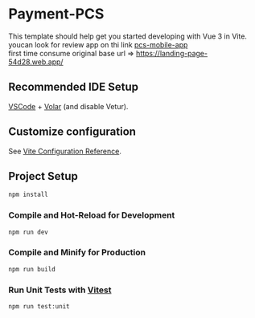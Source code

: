 # Payment-PCS

This template should help get you started developing with Vue 3 in Vite.
youcan look for review app on thi link [pcs-mobile-app](https://landing-page-54d28.web.app/)  
first time consume original base url => https://landing-page-54d28.web.app/

## Recommended IDE Setup

[VSCode](https://code.visualstudio.com/) + [Volar](https://marketplace.visualstudio.com/items?itemName=Vue.volar) (and disable Vetur).

## Customize configuration

See [Vite Configuration Reference](https://vitejs.dev/config/).

## Project Setup

```sh
npm install
```

### Compile and Hot-Reload for Development

```sh
npm run dev
```

### Compile and Minify for Production

```sh
npm run build
```

### Run Unit Tests with [Vitest](https://vitest.dev/)

```sh
npm run test:unit
```
